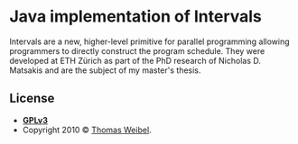 # Java implementation of Intervals

Intervals are a new, higher-level primitive for parallel programming allowing programmers to directly construct the program 
schedule. They were developed at ETH Zürich as part of the PhD research of Nicholas D. Matsakis and are the subject of my 
master's thesis.

## License

- **[GPLv3](http://www.gnu.org/licenses/gpl-3.0.txt)**
- Copyright 2010 © <a href="https://github.com/thom" target="_blank">Thomas Weibel</a>.
